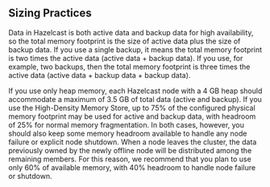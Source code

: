 
## Sizing Practices

Data in Hazelcast is both active data and backup data for high availability, so the total memory footprint is the size of active data plus the size of backup data. If you use a single backup, it means the total memory footprint is two times the active data (active data + backup data). If you use, for example, two backups, then the total memory footprint is three times the active data (active data + backup data + backup data).

If you use only heap memory, each Hazelcast node with a 4 GB heap should accommodate a maximum of 3.5 GB of total data (active and backup). If you use the High-Density Memory Store, up to 75% of the configured physical memory footprint may be used for active and backup data, with headroom of 25% for normal memory fragmentation. In both cases, however, you should also keep some memory headroom available to handle any node failure or explicit node shutdown. When a node leaves the cluster, the data previously owned by the newly offline node will be distributed among the remaining members. For this reason, we recommend that you plan to use only 60% of available memory, with 40% headroom to handle node failure or shutdown.


